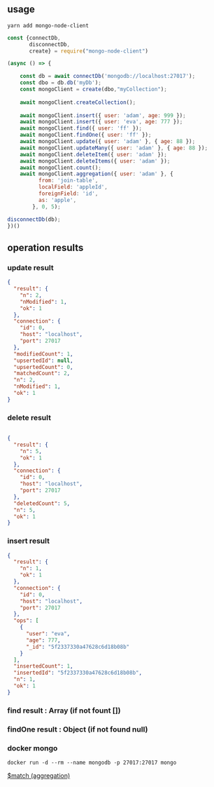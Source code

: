 
## usage

`yarn add mongo-node-client`


```js
const {connectDb,
       disconnectDb,
       create} = require("mongo-node-client")

(async () => {

    const db = await connectDb('mongodb://localhost:27017');
    const dbo = db.db('myDb');
    const mongoClient = create(dbo,"myCollection");
    
    await mongoClient.createCollection();
    
    await mongoClient.insert({ user: 'adam', age: 999 });
    await mongoClient.insert({ user: 'eva', age: 777 });
    await mongoClient.find({ user: 'ff' });
    await mongoClient.findOne({ user: 'ff' });
    await mongoClient.update({ user: 'adam' }, { age: 88 });
    await mongoClient.updateMany({ user: 'adam' }, { age: 88 });
    await mongoClient.deleteItem({ user: 'adam' });
    await mongoClient.deleteItems({ user: 'adam' });
    await mongoClient.count();
    await mongoClient.aggregation({ user: 'adam' }, {
          from: 'join-table',
          localField: 'appleId',
          foreignField: 'id',
          as: 'apple',
        }, 0, 5);

disconnectDb(db);
})()

```


## operation results

### update result 

```json
{
  "result": {
    "n": 2,
    "nModified": 1,
    "ok": 1
  },
  "connection": {
    "id": 0,
    "host": "localhost",
    "port": 27017
  },
  "modifiedCount": 1,
  "upsertedId": null,
  "upsertedCount": 0,
  "matchedCount": 2,
  "n": 2,
  "nModified": 1,
  "ok": 1
}
```

### delete result 

```json

{
  "result": {
    "n": 5,
    "ok": 1
  },
  "connection": {
    "id": 0,
    "host": "localhost",
    "port": 27017
  },
  "deletedCount": 5,
  "n": 5,
  "ok": 1
}


```
### insert result

```json
{
  "result": {
    "n": 1,
    "ok": 1
  },
  "connection": {
    "id": 0,
    "host": "localhost",
    "port": 27017
  },
  "ops": [
    {
      "user": "eva",
      "age": 777,
      "_id": "5f2337330a47628c6d18b08b"
    }
  ],
  "insertedCount": 1,
  "insertedId": "5f2337330a47628c6d18b08b",
  "n": 1,
  "ok": 1
}

```

### find result :  Array (if not fount [])

### findOne result :  Object  (if not found null)



### docker mongo

```
docker run -d --rm --name mongodb -p 27017:27017 mongo
```


[$match (aggregation)](https://docs.mongodb.com/manual/reference/operator/aggregation/match/#examples)
